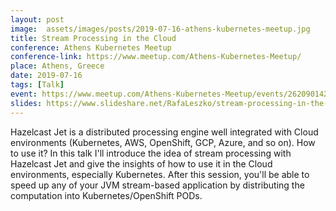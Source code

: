 ```yaml
---
layout: post
image:  assets/images/posts/2019-07-16-athens-kubernetes-meetup.jpg
title: Stream Processing in the Cloud
conference: Athens Kubernetes Meetup
conference-link: https://www.meetup.com/Athens-Kubernetes-Meetup/
place: Athens, Greece
date: 2019-07-16
tags: [Talk]
event: https://www.meetup.com/Athens-Kubernetes-Meetup/events/262090142/
slides: https://www.slideshare.net/RafaLeszko/stream-processing-in-the-cloud-athens-kubernetes-meetup-16072019
---
```


Hazelcast Jet is a distributed processing engine well integrated with Cloud environments (Kubernetes, AWS, OpenShift, GCP, Azure, and so on). How to use it? In this talk I'll introduce the idea of stream processing with Hazelcast Jet and give the insights of how to use it in the Cloud environments, especially Kubernetes. After this session, you'll be able to speed up any of your JVM stream-based application by distributing the computation into Kubernetes/OpenShift PODs.